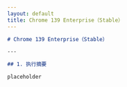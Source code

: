 ```yaml
---
layout: default
title: Chrome 139 Enterprise（Stable）
---
```


```markdown
# Chrome 139 Enterprise（Stable）

---

## 1. 执行摘要

placeholder
```
